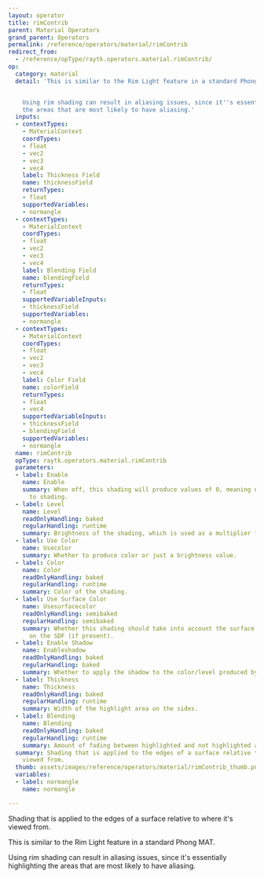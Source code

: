 ```yaml
---
layout: operator
title: rimContrib
parent: Material Operators
grand_parent: Operators
permalink: /reference/operators/material/rimContrib
redirect_from:
  - /reference/opType/raytk.operators.material.rimContrib/
op:
  category: material
  detail: 'This is similar to the Rim Light feature in a standard Phong MAT.


    Using rim shading can result in aliasing issues, since it''s essentially highlighting
    the areas that are most likely to have aliasing.'
  inputs:
  - contextTypes:
    - MaterialContext
    coordTypes:
    - float
    - vec2
    - vec3
    - vec4
    label: Thickness Field
    name: thicknessField
    returnTypes:
    - float
    supportedVariables:
    - normangle
  - contextTypes:
    - MaterialContext
    coordTypes:
    - float
    - vec2
    - vec3
    - vec4
    label: Blending Field
    name: blendingField
    returnTypes:
    - float
    supportedVariableInputs:
    - thicknessField
    supportedVariables:
    - normangle
  - contextTypes:
    - MaterialContext
    coordTypes:
    - float
    - vec2
    - vec3
    - vec4
    label: Color Field
    name: colorField
    returnTypes:
    - float
    - vec4
    supportedVariableInputs:
    - thicknessField
    - blendingField
    supportedVariables:
    - normangle
  name: rimContrib
  opType: raytk.operators.material.rimContrib
  parameters:
  - label: Enable
    name: Enable
    summary: When off, this shading will produce values of 0, meaning no contribution
      to shading.
  - label: Level
    name: Level
    readOnlyHandling: baked
    regularHandling: runtime
    summary: Brightness of the shading, which is used as a multiplier for the Color.
  - label: Use Color
    name: Usecolor
    summary: Whether to produce color or just a brightness value.
  - label: Color
    name: Color
    readOnlyHandling: baked
    regularHandling: runtime
    summary: Color of the shading.
  - label: Use Surface Color
    name: Usesurfacecolor
    readOnlyHandling: semibaked
    regularHandling: semibaked
    summary: Whether this shading should take into account the surface color attribute
      on the SDF (if present).
  - label: Enable Shadow
    name: Enableshadow
    readOnlyHandling: baked
    regularHandling: baked
    summary: Whether to apply the shadow to the color/level produced by this element.
  - label: Thickness
    name: Thickness
    readOnlyHandling: baked
    regularHandling: runtime
    summary: Width of the highlight area on the sides.
  - label: Blending
    name: Blending
    readOnlyHandling: baked
    regularHandling: runtime
    summary: Amount of fading between highlighted and not highlighted areas.
  summary: Shading that is applied to the edges of a surface relative to where it's
    viewed from.
  thumb: assets/images/reference/operators/material/rimContrib_thumb.png
  variables:
  - label: normangle
    name: normangle

---
```



Shading that is applied to the edges of a surface relative to where it's viewed from.

This is similar to the Rim Light feature in a standard Phong MAT.

Using rim shading can result in aliasing issues, since it's essentially highlighting the areas that are most likely to have aliasing.